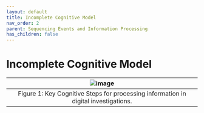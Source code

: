 ```yaml
---
layout: default
title: Incomplete Cognitive Model
nav_order: 2
parent: Sequencing Events and Information Processing
has_children: false
---
```


# Incomplete Cognitive Model

|![image](../majorSteps.png)|
|:--:|
|Figure 1: Key Cognitive Steps for processing information in digital investigations. |
